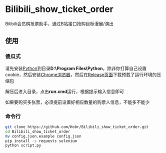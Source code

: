 # Bilibili_show_ticket_order

Bilibili会员购抢票助手，通过B站接口抢购目标漫展/演出

## 使用

### 傻瓜式

请先安装[Python](https://www.python.org/downloads/)到目录**D:\Program Files\Python**，除非你打算自己设置cookie，然后安装[Chrome浏览器](https://www.google.com/chrome/)，然后在[Release页面](https://github.com/Hobr/Bilibili_show_ticket_order/releases)下载预载了运行环境的压缩包

解压后进入目录，点击**run.cmd**运行，根据提示输入信息即可

如果要购买多张票，必须提前设置好相应数量的购票人信息，不能多不能少

### 命令行

```bash
git clone https://github.com/Hobr/Bilibili_show_ticket_order.git
cd Bilibili_show_ticket_order
mv config.json.example config.json
pip install -s requests selenium
python script.py
```
